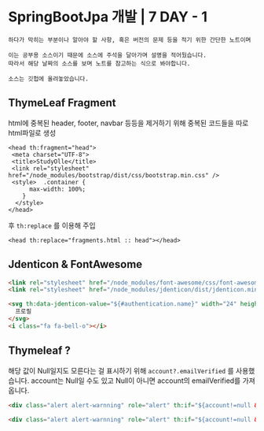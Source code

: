 # SpringBootJpa 개발 | 7 DAY - 1
```
하다가 막히는 부분이나 알아야 할 사항, 혹은 버전의 문제 등을 적기 위한 간단한 노트이며

이는 공부용 소스이기 때문에 소스에 주석을 달아가며 설명을 적어뒀습니다.
따라서 해당 날짜의 소스를 보며 노트를 참고하는 식으로 봐야합니다.

소스는 깃헙에 올려놓았습니다.
```

## ThymeLeaf Fragment
html에 중복된 header, footer, navbar 등등을 제거하기 위해
중복된 코드들을  따로 html파일로 생성
```
<head th:fragment="head">  
 <meta charset="UTF-8">  
 <title>StudyOlle</title>  
 <link rel="stylesheet" href="/node_modules/bootstrap/dist/css/bootstrap.min.css" />  
 <style>  .container {  
      max-width: 100%;  
    }  
  </style>  
</head>
```
후 `th:replace` 를 이용해 주입
```
<head th:replace="fragments.html :: head"></head>
```

## Jdenticon & FontAwesome
```html
<link rel="stylesheet" href="/node_modules/font-awesome/css/font-awesome.min.css"/>  
<link rel="stylesheet" href="/node_modules/jdenticon/dist/jdenticon.min.js"/>
```
```html
<svg th:data-jdenticon-value="${#authentication.name}" width="24" height="24" class="rounded border bg-light">  
  프로필  
</svg>
<i class="fa fa-bell-o"></i>
```

## Thymeleaf ?
해당 값이 Null일지도 모른다는 걸 표시하기 위해
``` account?.emailVerified ``` 를 사용했습니다.
account는 Null일 수도 있고 Null이 아니면 account의 emailVerified를 가져옵니다.
```html
<div class="alert alert-warnning" role="alert" th:if="${account!=null && !acoount.emailVerified}">
```
```html
<div class="alert alert-warnning" role="alert" th:if="${account!=null && !acoount?.emailVerified}">
```